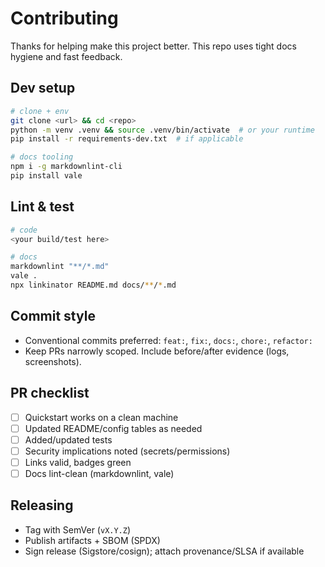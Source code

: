 # Contributing

Thanks for helping make this project better. This repo uses tight docs hygiene and fast feedback.

## Dev setup

```bash
# clone + env
git clone <url> && cd <repo>
python -m venv .venv && source .venv/bin/activate  # or your runtime
pip install -r requirements-dev.txt  # if applicable

# docs tooling
npm i -g markdownlint-cli
pip install vale
```

## Lint & test

```bash
# code
<your build/test here>

# docs
markdownlint "**/*.md"
vale .
npx linkinator README.md docs/**/*.md
```

## Commit style

- Conventional commits preferred: `feat:`, `fix:`, `docs:`, `chore:`, `refactor:`
- Keep PRs narrowly scoped. Include before/after evidence (logs, screenshots).

## PR checklist

- [ ] Quickstart works on a clean machine
- [ ] Updated README/config tables as needed
- [ ] Added/updated tests
- [ ] Security implications noted (secrets/permissions)
- [ ] Links valid, badges green
- [ ] Docs lint-clean (markdownlint, vale)

## Releasing

- Tag with SemVer (`vX.Y.Z`)
- Publish artifacts + SBOM (SPDX)
- Sign release (Sigstore/cosign); attach provenance/SLSA if available
